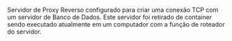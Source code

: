 Servidor de Proxy Reverso configurado para criar uma conexão TCP com um servidor de Banco de Dados.
Este servidor foi retirado de container sendo executado atualmente em um computador com a função de roteador do servidor.
